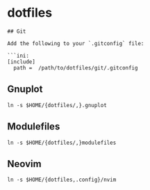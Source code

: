 # dotfiles
```sh:
## Git

Add the following to your `.gitconfig` file:

```ini:
[include]
  path =  /path/to/dotfiles/git/.gitconfig
```


## Gnuplot

```sh:
ln -s $HOME/{dotfiles/,}.gnuplot
```

## Modulefiles

```sh:
ln -s $HOME/{dotfiles/,}modulefiles
```

## Neovim

```sh:
ln -s $HOME/{dotfiles,.config}/nvim
```